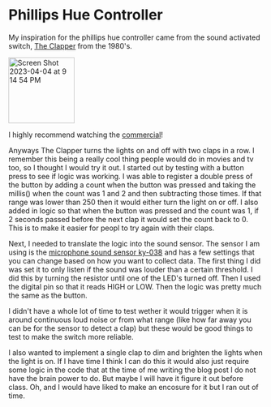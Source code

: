 # Phillips Hue Controller

My inspiration for the phillips hue controller came from the sound activated switch, [The Clapper](https://en.wikipedia.org/wiki/The_Clapper) from the 1980's.

<img width="130" alt="Screen Shot 2023-04-04 at 9 14 54 PM" src="https://user-images.githubusercontent.com/76453899/229956535-9290033b-4258-46fb-8675-162eca02c1b6.png">

I highly recommend watching the [commercial](https://www.youtube.com/watch?v=Ny8-G8EoWOw&ab_channel=JosephEnterprises)!

Anyways The Clapper turns the lights on and off with two claps in a row. I remember this being a really cool thing people would do in movies and tv too, so I thought I would try it out. I started out by testing with a button press to see if logic was working. I was able to register a double press of the button by adding a count when the button was pressed and taking the millis() when the count was 1 and 2 and then subtracting those times. If that range was lower than 250 then it would either turn the light on or off. I also added in logic so that when the button was pressed and the count was 1, if 2 seconds passed before the next clap it would set the count back to 0. This is to make it easier for peopl to try again with their claps. 

Next, I needed to translate the logic into the sound sensor. The sensor I am using is the [microphone sound sensor ky-038](https://makeradvisor.com/tools/microphone-sound-sensor-ky-038/) and has a few settings that you can change based on how you want to collect data. The first thing I did was set it to only listen if the sound was louder than a certain threshold. I did this by turning the resistor until one of the LED's turned off. Then I used the digital pin so that it reads HIGH or LOW. Then the logic was pretty much the same as the button. 

I didn't have a whole lot of time to test wether it would trigger when it is around continuous loud noise or from what range (like how far away you can be for the sensor to detect a clap) but these would be good things to test to make the switch more reliable.

I also wanted to implement a single clap to dim and brighten the lights when the light is on. If I have time I think I can do this it would also just require some logic in the code that at the time of me writing the blog post I do not have the brain power to do. But maybe I will have it figure it out before class. Oh, and I would have liked to make an encosure for it but I ran out of time. 


